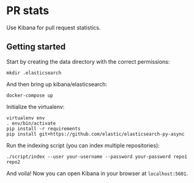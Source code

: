 # PR stats
Use Kibana for pull request statistics.

## Getting started
Start by creating the data directory with the correct permissions:
```
mkdir .elasticsearch
```

And then bring up kibana/elasticsearch:
```
docker-compose up
```

Initialize the virtualenv:
```
virtualenv env
. env/bin/activate
pip install -r requirements
pip install git+https://github.com/elastic/elasticsearch-py-async
```

Run the indexing script (you can index multiple repositories):
```
./script/index --user your-username --password your-password repo1 repo2
```

And voila! Now you can open Kibana in your browser at `localhost:5601`.
